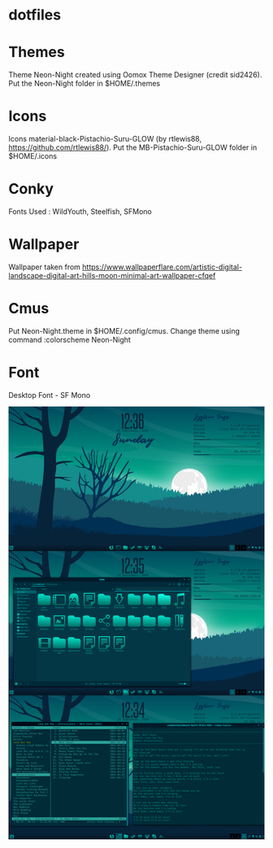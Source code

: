 # dotfiles

# Themes
Theme Neon-Night created using Oomox Theme Designer (credit sid2426). Put the Neon-Night folder in $HOME/.themes

# Icons
Icons material-black-Pistachio-Suru-GLOW (by rtlewis88, https://github.com/rtlewis88/). Put the MB-Pistachio-Suru-GLOW folder in $HOME/.icons

# Conky 
Fonts Used : WildYouth, Steelfish, SFMono

# Wallpaper 
Wallpaper taken from https://www.wallpaperflare.com/artistic-digital-landscape-digital-art-hills-moon-minimal-art-wallpaper-cfqef 

# Cmus
Put Neon-Night.theme in $HOME/.config/cmus. Change theme using command :colorscheme Neon-Night
# Font
Desktop Font - SF Mono


![Alt text](/Screenshot-Neon-Night.png?raw=true "Neon-Night")
